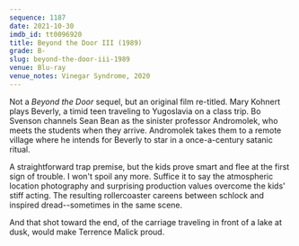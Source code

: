 ```yaml
---
sequence: 1187
date: 2021-10-30
imdb_id: tt0096920
title: Beyond the Door III (1989)
grade: B-
slug: beyond-the-door-iii-1989
venue: Blu-ray
venue_notes: Vinegar Syndrome, 2020
---
```


Not a <span data-imdb-id="">_Beyond the Door_</span> sequel, but an original film re-titled. Mary Kohnert plays Beverly, a timid teen traveling to Yugoslavia on a class trip. Bo Svenson channels Sean Bean as the sinister professor Andromolek, who meets the students when they arrive. Andromolek takes them to a remote village where he intends for Beverly to star in a once-a-century satanic ritual.

<!-- end -->

A straightforward trap premise, but the kids prove smart and flee at the first sign of trouble. I won't spoil any more. Suffice it to say the atmospheric location photography and surprising production values overcome the kids' stiff acting. The resulting rollercoaster careens between schlock and inspired dread--sometimes in the same scene. 

And that shot toward the end, of the carriage traveling in front of a lake at dusk, would make Terrence Malick proud.